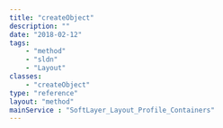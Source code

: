 ```yaml
---
title: "createObject"
description: ""
date: "2018-02-12"
tags:
    - "method"
    - "sldn"
    - "Layout"
classes:
    - "createObject"
type: "reference"
layout: "method"
mainService : "SoftLayer_Layout_Profile_Containers"
---
```

